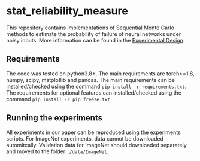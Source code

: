 # stat_reliability_measure

This repository contains implementations of Sequential Monte Carlo methods to estimate the probability of failure of neural networks under noisy inputs.
More information can be found in the [Experimental Design](experimental_design.md).

## Requirements
The code was tested on python3.8+.
The main requirements are torch>=1.8, numpy, scipy, matplotlib and pandas.
The main requirements can be installed/checked using the command `pip install -r requirements.txt`.
The requirements for optional features can installed/checked using the command `pip install -r pip_freeze.txt`

## Running the experiments
All experiments in our paper can be reproduced using the experiments scripts.
For ImageNet experiments, data cannot be downloaded automitcally. 
Validation data for ImageNet should downloaded separately and moved to the folder `./data/ImageNet`.